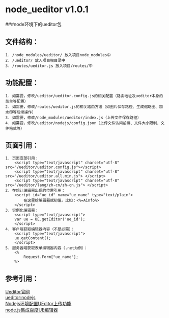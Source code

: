 # node_ueditor v1.0.1
###node环境下的ueditor包

文件结构：
-------------
	1. /node_modules/ueditor/ 放入项目node_modules中
	2. /ueditor/ 放入项目根目录中
	3. /routes/ueditor.js 放入项目/routes/中

功能配置：
-------------
	1. 如需要，修改/ueditor/ueditor.config.js的相关配置（路由地址及ueditor本身的菜单等配置）
	2. 如需要，修改/routes/ueditor.js的相关路由方法（如图片保存路径、生成缩略图、加水印等后续操作）
	3. 如需要，修改/node_modules/ueditor/index.js（上传文件保存路径）
	4. 如需要，修改/ueditor/nodejs/config.json（上传文件访问前缀、文件大小限制、文件格式等）

页面引用：
--------------
	1. 页面底部引用：
		<script type="text/javascript" charset="utf-8" src="/ueditor/ueditor.config.js"></script>
		<script type="text/javascript" charset="utf-8" src="/ueditor/ueditor.all.min.js"> </script>
		<script type="text/javascript" charset="utf-8" src="/ueditor/lang/zh-cn/zh-cn.js"> </script>
	2. 在想让编辑器出现的位置引用：
		<script id="ue_id" name="ue_name" type="text/plain">
        	在这里给编辑器赋初值。比如：<%=Ainfo%>
    	</script>
    3. 实例化编辑器：
    	<script type="text/javascript">
        var ue = UE.getEditor('ue_id');
    	</script>
    4. 客户端获取编辑器内容（不是必需）：
    	<script type="text/javascript">
        ue.getContent();
    	</script>
    5. 服务器端获取表单编辑器内容（.net为例）：
    	<%
    		Request.Form["ue_name"];
    	%>

参考引用：
--------------
[Ueditor官网](http://ueditor.baidu.com/website/)<br />
[ueditor:nodejs](http://blog.netpi.me/nodejs/ueditor-nodejs/)<br />
[Nodejs环境配置UEditor上传功能](http://www.xiaoboy.com/detail/1341545081.html)<br />
[node.js集成百度UE编辑器](http://www.jb51.net/article/60781.htm)